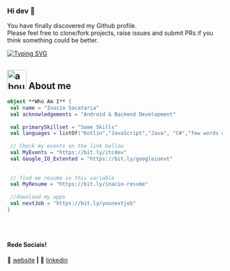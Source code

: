 ### Hi dev 👋
You have finally discovered my Github profile. <br>
Please feel free to clone/fork projects, raise issues and submit PRs if you think something could be better. <br>


[![Typing SVG](https://readme-typing-svg.herokuapp.com?font=Architects+Daughter&color=7AF79A&size=30&lines=It's+Inacio+Sacataria+here!;I'm+a+Android+Developer...;I'm+also+Backend+Develope)](https://git.io/typing-svg)



## <img width="45" alt="about" src="https://raw.github.com/elizarov/elizarov/master/about.png"> About me


```kotlin
object **Who Am I** {
 val name = "Inacio Sacataria"
 val acknowledgements = "Android & Backend Development"
 
 val primarySkillset = "Some Skills"
 val languages = listOf("Kotlin","JavaScript","Java", "C#","few words on dart")
 
 // Check my events on the link bellow
 val MyEvents = "https://bit.ly/itcdev" 
 val Google_IO_Extented = "https://bit.ly/googleioext"
 
 
 // find me resume in this variable
 val MyResume = "https://bit.ly/inacio-resume" 
 
 //download my apps
 val nextJob = "https://bit.ly/younextjob"
}
 
```
[website]: https://bit.ly/inacio-portifolio/
[linkedin]: https://www.linkedin.com/in/inacio-sacataria-606683199/
<br>

#### Rede Sociais!

🏡 [website][website] **|** 
👔 [linkedin][linkedin]

